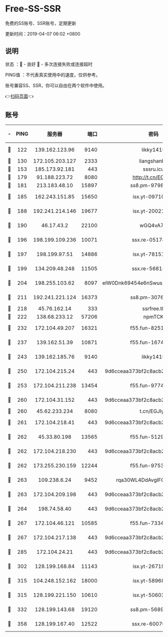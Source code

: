 # Free-SS-SSR

免费的SS账号、SSR账号，定期更新

更新时间：2019-04-07 06:02 +0800

## 说明

状态     ：🙂 - 良好 🙁 - 多次连接失败或连接超时

PING值   ：不代表真实使用中的速度，仅供参考。

账号兼容SS、SSR，你可以自由在两个软件中使用。

👉[扫码页面](https://liesauer.github.io/Free-SS-SSR/)👈

## 账号

|-|PING|服务器|端口|密码|加密方式|区域|
|:----:|:----:|:-----:|-----:|:----:|:----:|:----:|
|🙂|122|139.162.123.96|9140|likky1415|aes-256-cfb|JP|
|🙂|130|172.105.203.127|2333|liangshanbo|chacha20|JP|
|🙂|153|185.173.92.181|443|sssru.icu|rc4-md5|RU|
|🙂|179|91.188.223.72|8080|http://t.cn/EGJIyrl|rc4-md5|RU|
|🙂|181|213.183.48.10|15897|ss8.pm-97980704|rc4-md5|RU|
|🙂|185|162.243.151.85|15650|isx.yt-09710733|aes-256-cfb|US|
|🙂|188|192.241.214.146|19677|isx.yt-20021602|aes-256-cfb|US|
|🙂|190|46.17.43.2|22100|wGQ4vA7D|aes-256-gcm|RU|
|🙂|196|198.199.109.236|10071|ssx.re-05174264|aes-256-cfb|US|
|🙂|197|198.199.97.51|14886|isx.yt-78151527|aes-256-cfb|US|
|🙂|199|134.209.48.248|11505|ssx.re-56815619|aes-256-cfb|US|
|🙂|204|198.255.103.62|8097|eIW0Dnk69454e6nSwuspv9DmS201tQ0D|aes-256-cfb|US|
|🙂|211|192.241.221.124|16373|ss8.pm-30761179|aes-256-cfb|US|
|🙂|218|45.76.162.14|333|ssrfree.tk|rc4|SG|
|🙂|222|138.68.233.12|57206|npmTCK|rc4-md5|US|
|🙂|232|172.104.49.207|16321|f55.fun-82511518|aes-256-cfb|SG|
|🙂|237|139.162.51.39|10871|f55.fun-16741898|aes-256-cfb|SG|
|🙂|243|139.162.185.76|9140|likky1415|aes-256-cfb|DE|
|🙂|250|172.104.215.24|443|9d6cceaa373bf2c8acb22e60b6a58be6|aes-256-cfb|US|
|🙂|253|172.104.211.238|13454|f55.fun-97748450|aes-256-cfb|US|
|🙂|260|172.104.31.152|443|9d6cceaa373bf2c8acb22e60b6a58be6|aes-256-cfb|US|
|🙂|260|45.62.233.234|8080|t.cn/EGJIyrl|rc4-md5|CA|
|🙂|261|172.104.218.41|443|9d6cceaa373bf2c8acb22e60b6a58be6|aes-256-cfb|US|
|🙂|262|45.33.80.198|13565|f55.fun-51293077|aes-256-cfb|US|
|🙂|262|172.104.218.230|443|9d6cceaa373bf2c8acb22e60b6a58be6|aes-256-cfb|US|
|🙂|262|173.255.230.159|12244|f55.fun-97535983|aes-256-cfb|US|
|🙂|263|109.238.6.24|9452|rqa30WL4DdAvgIFG6Fs3znzTa|aes-256-cfb|FR|
|🙂|263|172.104.209.198|443|9d6cceaa373bf2c8acb22e60b6a58be6|aes-256-cfb|US|
|🙂|264|198.74.58.40|443|9d6cceaa373bf2c8acb22e60b6a58be6|aes-256-cfb|US|
|🙂|267|172.104.46.121|10585|f55.fun-73340973|aes-256-cfb|SG|
|🙂|267|172.104.217.138|443|9d6cceaa373bf2c8acb22e60b6a58be6|aes-256-cfb|US|
|🙂|285|172.104.24.21|443|9d6cceaa373bf2c8acb22e60b6a58be6|aes-256-cfb|US|
|🙂|302|128.199.168.84|11143|isx.yt-26719747|aes-256-cfb|SG|
|🙂|315|104.248.152.162|18000|isx.yt-58968188|aes-256-cfb|SG|
|🙂|315|128.199.221.150|10610|isx.yt-50603205|aes-256-cfb|SG|
|🙂|332|128.199.143.68|19120|ss8.pm-56891899|aes-256-cfb|SG|
|🙂|358|128.199.167.40|12522|ssx.re-60076852|aes-256-cfb|SG|
